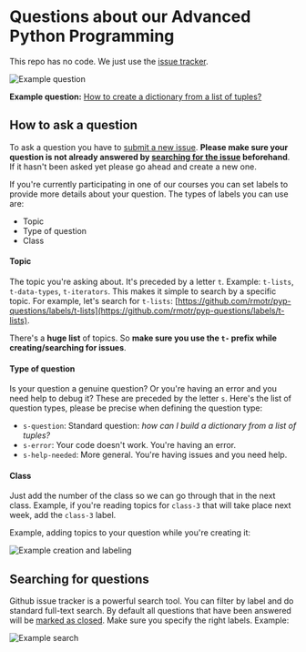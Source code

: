 # Questions about our Advanced Python Programming

This repo has no code. We just use the [issue tracker](https://github.com/rmotr/pyp-questions/issues).

![Example question](https://cloud.githubusercontent.com/assets/872296/11227477/f9c0f846-8d64-11e5-825a-1cc1024ed08c.png)

**Example question:** [How to create a dictionary from a list of tuples?](https://github.com/rmotr/pyp-questions/issues/1)

## How to ask a question

To ask a question you have to [submit a new issue](https://github.com/rmotr/pyp-questions/issues/new). **Please make sure your question is not already answered by [searching for the issue](#searching-for-questions) beforehand**. If it hasn't been asked yet please go ahead and create a new one.

If you're currently participating in one of our courses you can set labels to provide more details about your question. The types of labels you can use are:

 * Topic
 * Type of question
 * Class

#### Topic

The topic you're asking about. It's preceded by a letter `t`. Example: `t-lists`, `t-data-types`, `t-iterators`.
This makes it simple to search by a specific topic. For example, let's search for `t-lists`: [https://github.com/rmotr/pyp-questions/labels/t-lists](https://github.com/rmotr/pyp-questions/labels/t-lists).

There's a **huge list** of topics. So **make sure you use the `t-` prefix while creating/searching for issues**.

#### Type of question

Is your question a genuine question? Or you're having an error and you need help to debug it? These are preceded by the letter `s`. Here's the list of question types, please be precise when defining the question type:

  * `s-question`: Standard question: _how can I build a dictionary from a list of tuples?_
  * `s-error`: Your code doesn't work. You're having an error.
  * `s-help-needed`: More general. You're having issues and you need help.

#### Class

Just add the number of the class so we can go through that in the next class. Example, if you're reading topics for `class-3` that will take place next week, add the `class-3` label.

Example, adding topics to your question while you're creating it:

![Example creation and labeling](https://cloud.githubusercontent.com/assets/872296/11227509/2ab3aa52-8d65-11e5-8b5e-c4ad77469906.png)

## Searching for questions

Github issue tracker is a powerful search tool. You can filter by label and do standard full-text search. By default all questions that have been answered will be [marked as closed](https://github.com/rmotr/pyp-questions/issues?q=is%3Aissue+is%3Aclosed).
Make sure you specify the right labels. Example:

![Example search](https://cloud.githubusercontent.com/assets/872296/11227594/9114df00-8d65-11e5-83a4-b53611ea53c1.png)

